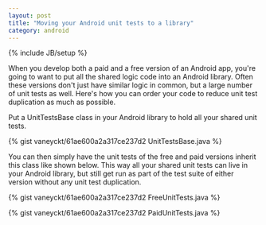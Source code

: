 ```yaml
---
layout: post
title: "Moving your Android unit tests to a library"
category: android
---
```

{% include JB/setup %}

When you develop both a paid and a free version of an Android app, you're going to want to put all the shared logic code into an Android library. Often these versions don't just have similar logic in common, but a large number of unit tests as well. Here's how you can order your code to reduce unit test duplication as much as possible.

Put a UnitTestsBase class in your Android library to hold all your shared unit tests.

{% gist vaneyckt/61ae600a2a317ce237d2 UnitTestsBase.java %}

You can then simply have the unit tests of the free and paid versions inherit this class like shown below. This way all your shared unit tests can live in your Android library, but still get run as part of the test suite of either version without any unit test duplication.

{% gist vaneyckt/61ae600a2a317ce237d2 FreeUnitTests.java %}

{% gist vaneyckt/61ae600a2a317ce237d2 PaidUnitTests.java %}
